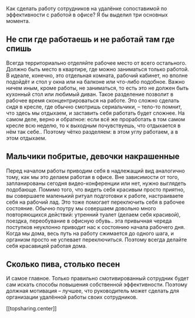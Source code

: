 Как сделать работу сотрудников на удалёнке сопоставимой по эффективности с работой в офисе? Я бы выделил три основных момента.

## Не спи где работаешь и не работай там где спишь
Всегда территориально отделяйте рабочее место от всего остального. Должно быть место в квартире, где можно заниматься только работой. В идеале, конечно, это отдельная комната, рабочий кабинет, но вполне подойдёт и стол у окна или на балконе или что-либо подобное. Важно ничем иным, кроме работы, не заниматься, то есть это не должен быть кухонный стол или любимый диван. 
Такое разделение позволит в рабочее время сконцентрироваться на работе. Это сложно сделать сидя в кресле, где обычно смотришь сериальчики, – тело-то помнит, что здесь мы отдыхаем, и заставить себя работать будет сложнее. На самом деле, верно и обратное: если всё же проработать в том самом кресле всю неделю, то к выходным почувствуешь, что отдыхается в нём так себе.. 
Поэтому чётко разделяем: в этом углу работаем, а в этом отдыхаем.

## Мальчики побритые, девочки накрашенные
Перед началом работы приводим себя в надлежащий вид аналогично тому, как мы это делаем работая в офисе. Вне зависимости от того, запланированы сегодня видео-конференции или нет, нужно выглядеть подобающе. Помимо того, что видеть себя красивым просто приятно, вы совершаете маленький ритуал подготовки к работе, настраиваете себя на рабочий лад. Это тоже помогает переключить себя в рабочее состояние.
Обычно поутру мы совершаем довольно много повторяющихся действий: утренний туалет (делаем себя красивой), поездка, переобувание в офисную обувь.. эта привычная череда поступков неуклонно приводит нас к состоянию начала рабочего дня. Когда мы дома, весь путь на работу сжимается до одного шага, и организм просто не успевает переключиться. 
Поэтому всегда делайте себя красавицей работая дома.

## Сколько пива, столько песен
И самое главное. Только правильно смотивированный сотрудник будет сам искать способы повышения собственной эффективности. Поэтому должная мотивация – лучшее, что руководитель может сделать для организации удалённой работы своих сотрудников.

[[topsharing.center]]